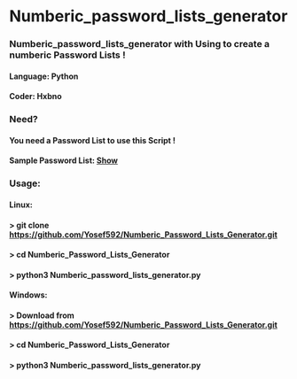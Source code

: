 # Numberic_password_lists_generator

### Numberic_password_lists_generator with Using to create a numberic Password Lists !

#### Language: Python
#### Coder: Hxbno

### Need?

#### You need a Password List to use this Script !
#### Sample Password List: [Show](https://github.com/Yosef592/Numberic_Password_Lists_Generator/blob/main/Example_5_digits.txt)

### Usage:

#### Linux:
#### > git clone https://github.com/Yosef592/Numberic_Password_Lists_Generator.git
#### > cd Numberic_Password_Lists_Generator
#### > python3 Numberic_password_lists_generator.py

#### Windows:
#### > Download from https://github.com/Yosef592/Numberic_Password_Lists_Generator.git
#### > cd Numberic_Password_Lists_Generator
#### > python3 Numberic_password_lists_generator.py
